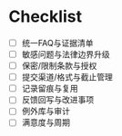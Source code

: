 # Checklist

- [ ] 统一FAQ与证据清单
- [ ] 敏感问题与法律边界升级
- [ ] 保密/限制条款与授权
- [ ] 提交渠道/格式与截止管理
- [ ] 记录留痕与复用
- [ ] 反馈回写与改进事项
- [ ] 例外库与审计
- [ ] 满意度与周期
